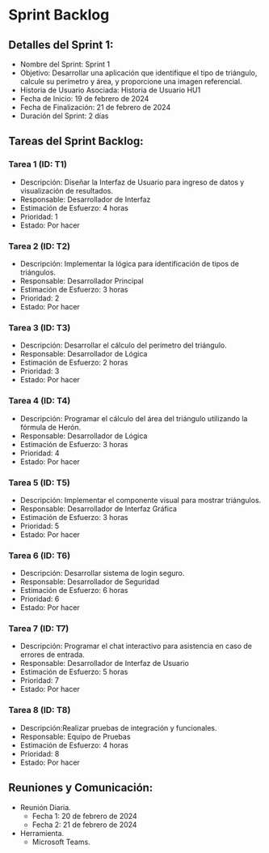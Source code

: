# Sprint Backlog

## Detalles del Sprint 1:

- Nombre del Sprint: Sprint 1
- Objetivo: Desarrollar una aplicación que identifique el tipo de triángulo, calcule su perímetro y área, y proporcione una imagen referencial.
- Historia de Usuario Asociada: Historia de Usuario HU1
- Fecha de Inicio: 19 de febrero de 2024
- Fecha de Finalización: 21 de febrero de 2024
- Duración del Sprint: 2 días

## Tareas del Sprint Backlog:

### Tarea 1 (ID: T1)

- Descripción: Diseñar la Interfaz de Usuario para ingreso de datos y visualización de resultados.
- Responsable: Desarrollador de Interfaz
- Estimación de Esfuerzo: 4 horas
- Prioridad: 1
- Estado: Por hacer

### Tarea 2 (ID: T2)

- Descripción: Implementar la lógica para identificación de tipos de triángulos.
- Responsable: Desarrollador Principal
- Estimación de Esfuerzo: 3 horas
- Prioridad: 2
- Estado: Por hacer

### Tarea 3 (ID: T3)

- Descripción: Desarrollar el cálculo del perímetro del triángulo.
- Responsable: Desarrollador de Lógica
- Estimación de Esfuerzo: 2 horas
- Prioridad: 3
- Estado: Por hacer

### Tarea 4 (ID: T4)

- Descripción: Programar el cálculo del área del triángulo utilizando la fórmula de Herón.
- Responsable: Desarrollador de Lógica
- Estimación de Esfuerzo: 3 horas
- Prioridad: 4
- Estado: Por hacer

### Tarea 5 (ID: T5)

- Descripción: Implementar el componente visual para mostrar triángulos.
- Responsable:  Desarrollador de Interfaz Gráfica
- Estimación de Esfuerzo: 3 horas
- Prioridad: 5
- Estado: Por hacer

### Tarea 6 (ID: T6)

- Descripción: Desarrollar sistema de login seguro.
- Responsable: Desarrollador de Seguridad
- Estimación de Esfuerzo: 6 horas
- Prioridad: 6
- Estado: Por hacer

### Tarea 7 (ID: T7)

- Descripción: Programar el chat interactivo para asistencia en caso de errores de entrada.
- Responsable: Desarrollador de Interfaz de Usuario
- Estimación de Esfuerzo: 5 horas
- Prioridad: 7
- Estado: Por hacer

### Tarea 8 (ID: T8)

- Descripción:Realizar pruebas de integración y funcionales.
- Responsable: Equipo de Pruebas
- Estimación de Esfuerzo: 4 horas
- Prioridad: 8
- Estado: Por hacer

## Reuniones y Comunicación:

- Reunión Diaria.
  - Fecha 1: 20 de febrero de 2024
  - Fecha 2: 21 de febrero de  2024
- Herramienta.
  - Microsoft Teams.